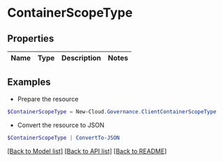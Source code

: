 # ContainerScopeType
## Properties

Name | Type | Description | Notes
------------ | ------------- | ------------- | -------------

## Examples

- Prepare the resource
```powershell
$ContainerScopeType = New-Cloud.Governance.ClientContainerScopeType 
```

- Convert the resource to JSON
```powershell
$ContainerScopeType | ConvertTo-JSON
```

[[Back to Model list]](../README.md#documentation-for-models) [[Back to API list]](../README.md#documentation-for-api-endpoints) [[Back to README]](../README.md)

